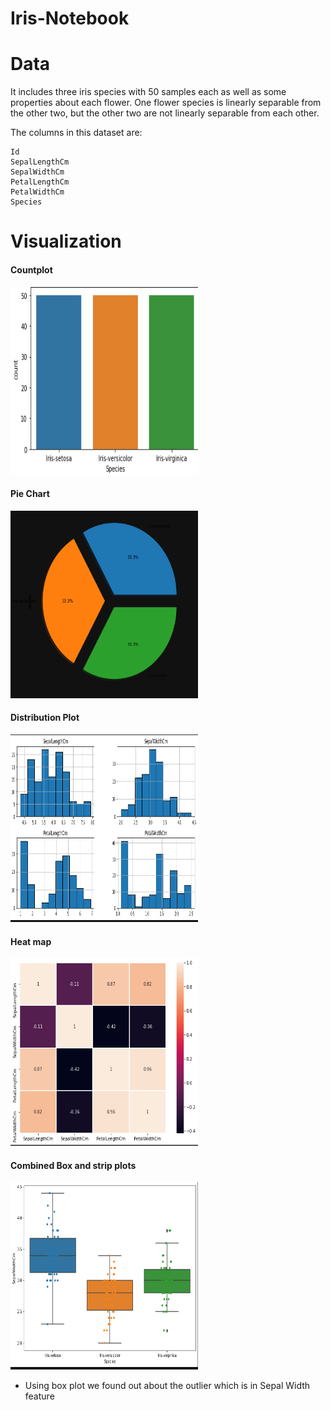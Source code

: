 # Iris-Notebook
# Data
It includes three iris species with 50 samples each as well as some properties about each flower. One flower species is linearly separable from the other two, but the other two are not linearly separable from each other.

The columns in this dataset are:

    Id
    SepalLengthCm
    SepalWidthCm
    PetalLengthCm
    PetalWidthCm
    Species

# Visualization

<h4>Countplot</h4>
<img src = '/Images/Countplot.png'  width = '300' height = '300'>


<h4>Pie Chart</h4>
<img src = '/Images/Piechart.png' width = '300' height = '300'>



<h4>Distribution Plot</h4>
<img src = 'Images/Distributionplot.png' width = '300' height = '300'>



<h4>Heat map</h4>
<img src = '/Images/Heatmap.png' width = '300' height = '300'>



<h4>Combined Box and strip plots</h4>
<img src = 'Images/SepalWidthCm.png' width = '300' height = '300'>

* Using box plot we found out about the outlier which is in Sepal Width feature
